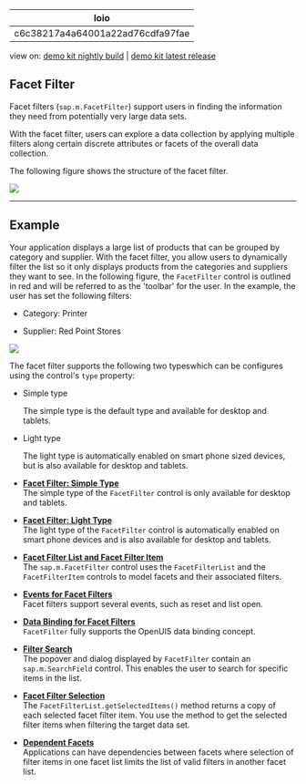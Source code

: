 <!-- loioc6c38217a4a64001a22ad76cdfa97fae -->

| loio |
| -----|
| c6c38217a4a64001a22ad76cdfa97fae |

<div id="loio">

view on: [demo kit nightly build](https://sdk.openui5.org/nightly/#/topic/c6c38217a4a64001a22ad76cdfa97fae) | [demo kit latest release](https://sdk.openui5.org/topic/c6c38217a4a64001a22ad76cdfa97fae)</div>

## Facet Filter

Facet filters \(`sap.m.FacetFilter`\) support users in finding the information they need from potentially very large data sets.

With the facet filter, users can explore a data collection by applying multiple filters along certain discrete attributes or facets of the overall data collection.

The following figure shows the structure of the facet filter.

![](images/loiof144853312cd42a1bff62ce4695eba2d_LowRes.png)

***

## Example

Your application displays a large list of products that can be grouped by category and supplier. With the facet filter, you allow users to dynamically filter the list so it only displays products from the categories and suppliers they want to see. In the following figure, the `FacetFilter` control is outlined in red and will be referred to as the 'toolbar' for the user. In the example, the user has set the following filters:

-   Category: Printer

-   Supplier: Red Point Stores


![](images/loiof57566c5aa854e2f86a8df84040ba13c_LowRes.png)

The facet filter supports the following two typeswhich can be configures using the control's `type` property:

-   Simple type

    The simple type is the default type and available for desktop and tablets.

-   Light type

    The light type is automatically enabled on smart phone sized devices, but is also available for desktop and tablets.


-   **[Facet Filter: Simple Type](Facet_Filter_Simple_Type_1586c19.md "The simple type of the FacetFilter control is only available for
		desktop and tablets.")**  
The simple type of the `FacetFilter` control is only available for desktop and tablets.
-   **[Facet Filter: Light Type](Facet_Filter_Light_Type_bb2aca0.md "The light type of the FacetFilter control is automatically enabled on
		smart phone devices and is also available for desktop and tablets.")**  
The light type of the `FacetFilter` control is automatically enabled on smart phone devices and is also available for desktop and tablets.
-   **[Facet Filter List and Facet Filter Item](Facet_Filter_List_and_Facet_Filter_Item_395392f.md "The sap.m.FacetFilter control uses the FacetFilterList
		and the FacetFilterItem controls to model facets and their associated
		filters.")**  
The `sap.m.FacetFilter` control uses the `FacetFilterList` and the `FacetFilterItem` controls to model facets and their associated filters.
-   **[Events for Facet Filters](Events_for_Facet_Filters_05c0ffc.md "Facet filters support several events, such as reset and list open.")**  
Facet filters support several events, such as reset and list open.
-   **[Data Binding for Facet Filters](Data_Binding_for_Facet_Filters_e17beca.md "FacetFilter fully supports the OpenUI5 data binding concept.")**  
`FacetFilter` fully supports the OpenUI5 data binding concept.
-   **[Filter Search](Filter_Search_559f60e.md "The popover and dialog displayed by FacetFilter contain an
			sap.m.SearchField control. This enables the user to search for specific
		items in the list.")**  
The popover and dialog displayed by `FacetFilter` contain an `sap.m.SearchField` control. This enables the user to search for specific items in the list.
-   **[Facet Filter Selection](Facet_Filter_Selection_ef860fc.md "The FacetFilterList.getSelectedItems() method returns a copy of each
        selected facet filter item. You use the method to get the selected filter items when
        filtering the target data set.")**  
The `FacetFilterList.getSelectedItems()` method returns a copy of each selected facet filter item. You use the method to get the selected filter items when filtering the target data set.
-   **[Dependent Facets](Dependent_Facets_e702774.md "Applications can have dependencies between facets where selection of filter items in one
        facet list limits the list of valid filters in another facet list.")**  
Applications can have dependencies between facets where selection of filter items in one facet list limits the list of valid filters in another facet list.

